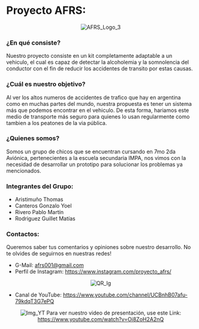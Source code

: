 # Proyecto AFRS:

<div align="center">
  
  ![AFRS_Logo_3](https://user-images.githubusercontent.com/82232036/144950306-3930c7e7-9327-4ec7-b23b-bdb8905ed345.jpg)

</div>

### ¿En qué consiste?
Nuestro proyecto consiste en un kit completamente adaptable a un vehiculo, el cual es capaz de detectar la alcoholemia y la somnolencia del conductor con el fin de reducir los accidentes de transito por estas causas.

### ¿Cuál es nuestro objetivo?
Al ver los altos numeros de accidentes de trafico que hay en argentina como en muchas partes del mundo, nuestra propuesta es tener un sistema más que podemos encontrar en el vehiculo. De esta forma, hariamos este medio de transporte más seguro para quienes lo usan regularmente como tambien a los peatones de la via pública.

### ¿Quienes somos?
Somos un grupo de chicos que se encuentran cursando en 7mo 2da Aviónica, pertenecientes a la escuela secundaria IMPA, nos vimos con la necesidad de desarrollar un prototipo para solucionar los problemas ya mencionados.

### Integrantes del Grupo:
- Aristimuño Thomas
- Canteros Gonzalo Yoel
- Rivero Pablo Martín
- Rodriguez Guillet Matías

### Contactos:
Queremos saber tus comentarios y opiniones sobre nuestro desarrollo. No te olvides de seguirnos en nuestras redes!

- G-Mail: afrs001@gmail.com
- Perfil de Instagram: https://www.instagram.com/proyecto_afrs/

<div align="center">
  
  ![QR_Ig](https://user-images.githubusercontent.com/82232036/145039504-22fa817a-3981-40b5-9b6c-8d4a9e5277f1.png)

</div>

- Canal de YouTube: https://www.youtube.com/channel/UCBnhB07afu-79kdqT3G7ePQ

<div align="center">
  
  ![Img_YT](https://user-images.githubusercontent.com/82232036/145040527-5da9b4be-42c8-4488-a748-1508bd05fe2d.png)
  Para ver nuestro video de presentación, use este Link: https://www.youtube.com/watch?v=Oi8ZoH2A2nQ
  
</div>
